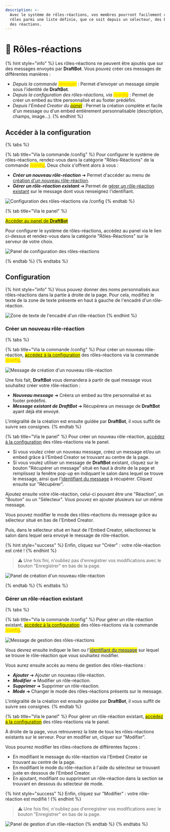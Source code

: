 ```yaml
---
description: >-
  Avec le système de rôles-réactions, vos membres pourront facilement choisir des
  rôles parmi une liste définie, que ce soit depuis un sélecteur, des boutons, ou
  des réactions.
---
```


# 🔘 Rôles-réactions

{% hint style="info" %}
Les rôles-réactions ne peuvent être ajoutés que sur des messages envoyés par **DraftBot**. Vous pouvez créer ces messages de différentes manières :
* *Depuis la commande <mark style="color:orange;">/envoyer</mark>* : Permet d'envoyer un message simple sous l'identité de **DraftBot**.
* *Depuis la configuration des rôles-réactions, via <mark style="color:orange;">/config</mark>* : Permet de créer un embed au titre personnalisé et au footer prédéfini.
* *Depuis l'Embed Creator du <mark style="color:blue;">[panel](https://www.draftbot.fr/dashboard)</mark>* : Permet la création complète et facile d'un message ou d'un embed entièrement personnalisable (description, champs, image...).
{% endhint %}

## Accéder à la configuration
{% tabs %}

<!-- Depuis Discord -->
{% tab title="Via la commande /config" %}
Pour configurer le système de rôles-réactions, rendez-vous dans la catégorie "Rôles-Réactions" de la commande <mark style="color:orange;">/config</mark>. Deux choix s'offrent alors à vous :
* ***Créer un nouveau rôle-réaction*** ➜ Permet d'accéder au menu de [création d'un nouveau rôle-réaction](role-reactions.md#créer-un-nouveau-rôle-réaction).
* ***Gérer un rôle-réaction existant*** ➜ Permet de [gérer un rôle-réaction existant](role-reactions.md#gérer-un-rôle-réaction-existant) sur le message dont vous renseignez l'identifiant.

![Configuration des rôles-réactions via /config](../.gitbook/assets/rolereact/view.png)
{% endtab %}

<!-- Depuis le panel web -->
{% tab title="Via le panel" %}

<mark style="color:blue;">[Accéder au panel de **DraftBot**](https://draftbot.fr/dashboard)</mark>

Pour configurer le système de rôles-réactions, accédez au panel via le lien ci-dessus et rendez-vous dans la catégorie "Rôles-Réactions" sur le serveur de votre choix.

![Panel de configuration des rôles-réactions](../.gitbook/assets/rolereact/dashboard.png)

{% endtab %}
{% endtabs %}

## Configuration

{% hint style="info" %}
Vous pouvez donner des noms personnalisés aux rôles-réactions dans la partie à droite de la page. Pour cela, modifiez le texte de la zone de texte présente en haut à gauche de l'encadré d'un rôle-réaction.

![Zone de texte de l'encadré d'un rôle-réaction](../.gitbook/assets/rolereact/dashboard_rename_rolereact.png)
{% endhint %}

### Créer un nouveau rôle-réaction
{% tabs %}

<!-- Depuis Discord -->
{% tab title="Via la commande /config" %}
Pour créer un nouveau rôle-réaction, <mark style="color:orange;">[accédez à la configuration](#accéder-à-la-configuration)</mark> des rôles-réactions via la commande <mark style="color:orange;">/config</mark>.

![Message de création d'un nouveau rôle-réaction](../.gitbook/assets/rolereact/question.png)

Une fois fait, **DraftBot** vous demandera à partir de quel message vous souhaitez créer votre rôle-réaction :
* ***Nouveau message*** ➜ Créera un embed au titre personnalisé et au footer prédéfini.
* ***Message existant de DraftBot*** ➜ Récupérera un message de **DraftBot** ayant déjà été envoyé.

L'intégralité de la création est ensuite guidée par **DraftBot**, il vous suffit de suivre ses consignes.
{% endtab %}

<!-- Depuis le panel web -->
{% tab title="Via le panel" %}
Pour créer un nouveau rôle-réaction, [accédez à la configuration](#accéder-à-la-configuration) des rôles-réactions via le panel.

* Si vous voulez créer un nouveau message, créez un message et/ou un embed grâce à l'Embed Creator se trouvant au centre de la page.
* Si vous voulez utiliser un message de **DraftBot** existant, cliquez sur le bouton "Récupérer un message" situé en haut à droite de la page et remplissez la fenêtre pop-up en indiquant le salon dans lequel se trouve le message, ainsi que l'[identifiant du message](../autres/recuperer-un-identifiant.md#identifiant-dun-message) à récupérer. Cliquez ensuite sur "Récupérer".

Ajoutez ensuite votre rôle-réaction, celui-ci pouvant être une "Réaction", un "Bouton" ou un "Sélecteur". Vous pouvez en ajouter plusieurs sur un même message.

Vous pouvez modifier le mode des rôles-réactions du message grâce au sélecteur situé en bas de l'Embed Creator.

Puis, dans le sélecteur situé en haut de l'Embed Creator, sélectionnez le salon dans lequel sera envoyé le message de rôle-réaction.

{% hint style="success" %}
Enfin, cliquez sur "Créer" : votre rôle-réaction est créé !
{% endhint %}

> ⚠️ Une fois fini, n'oubliez pas d'enregistrer vos modifications avec le bouton "Enregistrer" en bas de la page.

![Panel de création d'un nouveau rôle-réaction](../.gitbook/assets/rolereact/dashboard_creation.png)

{% endtab %}
{% endtabs %}

### Gérer un rôle-réaction existant
{% tabs %}

<!-- Depuis Discord -->
{% tab title="Via la commande /config" %}
Pour gérer un rôle-réaction existant, <mark style="color:orange;">[accédez à la configuration](#accéder-à-la-configuration)</mark> des rôles-réactions via la commande <mark style="color:orange;">/config</mark>.

![Message de gestion des rôles-réactions](../.gitbook/assets/rolereact/gestion.png)

Vous devrez ensuite indiquer le lien ou l'[<mark style="color:blue;">identifiant du message</mark>](../autres/recuperer-un-identifiant.md#identifiant-dun-message) sur lequel se trouve le rôle-réaction que vous souhaitez modifier.

Vous aurez ensuite accès au menu de gestion des rôles-réactions :
* ***Ajouter*** ➜ Ajouter un nouveau rôle-réaction.
* ***Modifier*** ➜ Modifier un rôle-réaction.
* ***Supprimer*** ➜ Supprimer un rôle-réaction.
* ***Mode*** ➜ Changer le mode des rôles-réactions présents sur le message.

L'intégralité de la création est ensuite guidée par **DraftBot**, il vous suffit de suivre ses consignes.
{% endtab %}

<!-- Depuis le panel web -->
{% tab title="Via le panel" %}
Pour gérer un rôle-réaction existant, <mark style="color:orange;">[accédez à la configuration](#accéder-à-la-configuration)</mark> des rôles-réactions via le panel.

À droite de la page, vous retrouverez la liste de tous les rôles-réactions existants sur le serveur. Pour en modifier un, cliquer sur "Modifier".

Vous pourrez modifier les rôles-réactions de différentes façons :
* En modifiant le message du rôle-réaction via l'Embed Creator se trouvant au centre de la page.
* En modifiant le mode du rôle-réaction à l'aide du sélecteur se trouvant juste en dessous de l'Embed Creator.
* En ajoutant, modifiant ou supprimant un rôle-réaction dans la section se trouvant en dessous du sélecteur de mode.

{% hint style="success" %}
Enfin, cliquez sur "Modifier" : votre rôle-réaction est modifié !
{% endhint %}

> ⚠️ Une fois fini, n'oubliez pas d'enregistrer vos modifications avec le bouton "Enregistrer" en bas de la page.

![Panel de gestion d'un rôle-réaction](../.gitbook/assets/rolereact/dashboard_gestion.png)
{% endtab %}
{% endtabs %}